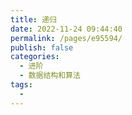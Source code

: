 ```yaml
---
title: 递归
date: 2022-11-24 09:44:40
permalink: /pages/e95594/
publish: false
categories:
  - 进阶
  - 数据结构和算法
tags:
  - 
---
```

